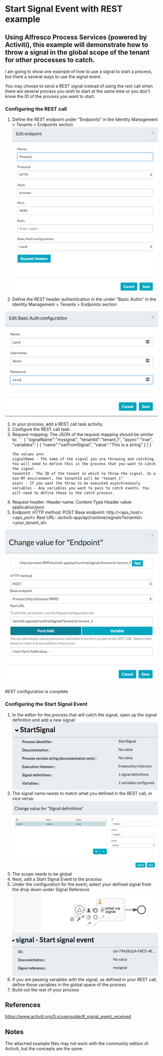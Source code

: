 # Start Signal Event with REST example
## Using Alfresco Process Services (powered by Activiti), this example will demonstrate how to throw a signal in the global scope of the tenant for other processes to catch.

I am going to show one example of how to use a signal to start a process, but there a several ways to use the signal event.

You may choose to send a REST signal instead of using the rest call when there are several process you wish to start at the same time or you don't know the ID of the process you want to start.

### Configuring the REST call
1. Define the REST endpoint under "Endpoints" in the Identity Management > Tenants > Endpoints section
![endpoint config](Resources/defining_rest_endpoint.png)
1. Define the REST header authentication in the under "Basic Auths" in the Identity Management > Tenants > Endpoints section

![auth config](/Resources/defining_basic_auth_header.png)
1. In your process, add a REST call task activity.
1. Configure the REST call task:
  1.  Request mapping:
    The JSON of the request mapping should be similar to:
    ```
      {
          "signalName":"mysignal",
          "tenantId":"tenant_1",
          "async":"true",
          "variables":
            [
              {
                "name":"varFromSignal",
                "value":"This is a string"
              }
            ]
      }
      ```
      The values are:
      signalName - The name of the signal you are throwing and catching. You will need to define this in the process that you want to catch the signal.
      tenantId - The ID of the tenant in which to throw the signal. In a non-MT environment, the tenantId will be "tenant_1"
      async - If you want the throw to be executed asynchronously
      variables - Any variables you want to pass to catch events. You will need to define these in the catch process.
  1. Request header:
    Header name: Content-Type
    Header value: application/json
  1. Endpoint:
    HTTP method: POST
    Base endpoint: http://<aps_host>:<aps_port>
    Rest URL: /activiti-app/api/runtime/signals?tenantId=<your_tenant_id>

   ![rest endpoint](/Resources/defining_endpoint_REST.png)
  
  REST configuration is complete

### Configuring the Start Signal Event
1. In the editor for the process that will catch the signal, open up the signal definition and add a new signal:
![signal definition](/Resources/defining_signal.png)
1. The signal name needs to match what you defined in the REST call, or vice versa:
![signal config](/Resources/defining_signal_values.png)
  1. The scope needs to be global
1. Next, add a Start Signal Event to the process
1. Under the configuration for the event, select your defined signal from the drop down under Signal Reference
![signal ref](/Resources/defining_signal_ref.png)
1. If you are passing variables with the signal, as defined in your REST call, define those variables in the global space of the process
1. Build out the rest of your process

## References

https://www.activiti.org/5.x/userguide/#_signal_event_received

## Notes

The attached example files may not work with the community edition of Activiti, but the concepts are the same.
